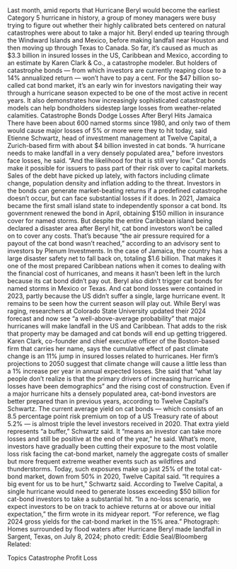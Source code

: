Last month, amid reports that Hurricane Beryl would become the earliest Category 5 hurricane in history, a group of money managers were busy trying to figure out whether their highly calibrated bets centered on natural catastrophes were about to take a major hit.
Beryl ended up tearing through the Windward Islands and Mexico, before making landfall near Houston and then moving up through Texas to Canada. So far, it’s caused as much as $3.3 billion in insured losses in the US, Caribbean and Mexico, according to an estimate by Karen Clark & Co., a catastrophe modeler. But holders of catastrophe bonds — from which investors are currently reaping close to a 14% annualized return — won’t have to pay a cent.
For the $47 billion so-called cat bond market, it’s an early win for investors navigating their way through a hurricane season expected to be one of the most active in recent years. It also demonstrates how increasingly sophisticated catastrophe models can help bondholders sidestep large losses from weather-related calamities.
Catastrophe Bonds Dodge Losses After Beryl Hits Jamaica
There have been about 600 named storms since 1980, and only two of them would cause major losses of 5% or more were they to hit today, said Etienne Schwartz, head of investment management at Twelve Capital, a Zurich-based firm with about $4 billion invested in cat bonds.
“A hurricane needs to make landfall in a very densely populated area,” before investors face losses, he said. “And the likelihood for that is still very low.”
Cat bonds make it possible for issuers to pass part of their risk over to capital markets. Sales of the debt have picked up lately, with factors including climate change, population density and inflation adding to the threat. Investors in the bonds can generate market-beating returns if a predefined catastrophe doesn’t occur, but can face substantial losses if it does.
In 2021, Jamaica became the first small island state to independently sponsor a cat bond. Its government renewed the bond in April, obtaining $150 million in insurance cover for named storms. But despite the entire Caribbean island being declared a disaster area after Beryl hit, cat bond investors won’t be called on to cover any costs.
That’s because “the air pressure required for a payout of the cat bond wasn’t reached,” according to an advisory sent to investors by Plenum Investments.
In the case of Jamaica, the country has a large disaster safety net to fall back on, totaling $1.6 billion. That makes it one of the most prepared Caribbean nations when it comes to dealing with the financial cost of hurricanes, and means it hasn’t been left in the lurch because its cat bond didn’t pay out.
Beryl also didn’t trigger cat bonds for named storms in Mexico or Texas. And cat bond losses were contained in 2023, partly because the US didn’t suffer a single, large hurricane event.
It remains to be seen how the current season will play out. While Beryl was raging, researchers at Colorado State University updated their 2024 forecast and now see “a well-above-average probability” that major hurricanes will make landfall in the US and Caribbean. That adds to the risk that property may be damaged and cat bonds will end up getting triggered.
Karen Clark, co-founder and chief executive officer of the Boston-based firm that carries her name, says the cumulative effect of past climate change is an 11% jump in insured losses related to hurricanes. Her firm’s projections to 2050 suggest that climate change will cause a little less than a 1% increase per year in annual expected losses.
She said that “what lay people don’t realize is that the primary drivers of increasing hurricane losses have been demographics” and the rising cost of construction.
Even if a major hurricane hits a densely populated area, cat-bond investors are better prepared than in previous years, according to Twelve Capital’s Schwartz. The current average yield on cat bonds — which consists of an 8.5 percentage point risk premium on top of a US Treasury rate of about 5.2% — is almost triple the level investors received in 2020.
That extra yield represents “a buffer,” Schwartz said. It “means an investor can take more losses and still be positive at the end of the year,” he said.
What’s more, investors have gradually been cutting their exposure to the most volatile loss risk facing the cat-bond market, namely the aggregate costs of smaller but more frequent extreme weather events such as wildfires and thunderstorms. Today, such exposures make up just 25% of the total cat-bond market, down from 50% in 2020, Twelve Capital said.
“It requires a big event for us to be hurt,” Schwartz said.
According to Twelve Capital, a single hurricane would need to generate losses exceeding $50 billion for cat-bond investors to take a substantial hit.
“In a no-loss scenario, we expect investors to be on track to achieve returns at or above our initial expectation,” the firm wrote in its midyear report. “For reference, we flag 2024 gross yields for the cat-bond market in the 15% area.”
Photograph: Homes surrounded by flood waters after Hurricane Beryl made landfall in Sargent, Texas, on July 8, 2024; photo credit: Eddie Seal/Bloomberg
Related:

Topics
Catastrophe
Profit Loss
